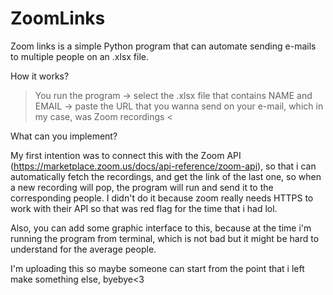 # ZoomLinks

Zoom links is a simple Python program that can automate sending e-mails to multiple people on an .xlsx file. 

How it works?

> You run the program ->
> select the .xlsx file that contains NAME and EMAIL ->
> paste the URL that you wanna send on your e-mail, which in my case, was Zoom recordings <

What can you implement?

My first intention was to connect this with the Zoom API (https://marketplace.zoom.us/docs/api-reference/zoom-api), so that i can automatically fetch the recordings,
and get the link of the last one, so when a new recording will pop, the program will run and send it to the corresponding people. 
I didn't do it because zoom really needs HTTPS to work with their API so that was red flag for the time that i had lol. 

Also, you can add some graphic interface to this, because at the time i'm running the program from terminal, which is not bad but it might be hard to understand 
for the average people. 

I'm uploading this so maybe someone can start from the point that i left make something else, byebye<3

